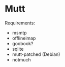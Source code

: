 Mutt
====

Requirements:

- msmtp
- offlineimap
- goobook?
- sqlite
- mutt-patched (Debian)
- notmuch
